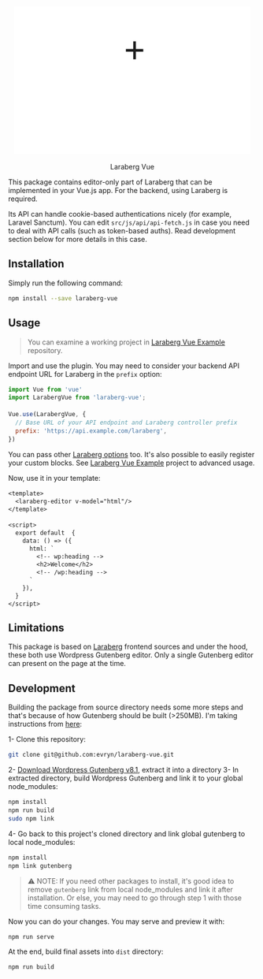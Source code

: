 <p align="center">
  <a href="https://github.com/evryn/laraberg-vue">
    <img alt="Laraberg Vue" height="300px" src="./assets/laraberg-vue.svg">
  </a>
</p>

<p align="center">
  Laraberg Vue
</p>

This package contains editor-only part of Laraberg that can be implemented in your Vue.js app. For the backend, using Laraberg is required.

Its API can handle cookie-based authentications nicely (for example, Laravel Sanctum). You can edit `src/js/api/api-fetch.js` in case you need to deal with API calls (such as token-based auths). Read development section below for more details in this case. 

## Installation
Simply run the following command:
```bash
npm install --save laraberg-vue
```

## Usage

> You can examine a working project in [Laraberg Vue Example](https://github.com/evryn/laraberg-vue-example) repository. 

Import and use the plugin. You may need to consider your backend API endpoint URL for Laraberg in the `prefix` option:

```js
import Vue from 'vue'
import LarabergVue from 'laraberg-vue';

Vue.use(LarabergVue, {
  // Base URL of your API endpoint and Laraberg controller prefix
  prefix: 'https://api.example.com/laraberg',
})
```

You can pass other [Laraberg options](https://github.com/VanOns/laraberg#configuration-options) too. It's also possible to easily register your custom blocks. See [Laraberg Vue Example](https://github.com/evryn/laraberg-vue-example) project to advanced usage.

Now, use it in your template:

```vue
<template>
  <laraberg-editor v-model="html"/>
</template>

<script>
  export default  {
    data: () => ({
      html: `
        <!-- wp:heading -->
        <h2>Welcome</h2>
        <!-- /wp:heading -->
      `
	}),
  }
</script>
```

## Limitations
This package is based on [Laraberg](https://github.com/VanOns/laraberg) frontend sources and under the hood, these both use Wordpress Gutenberg editor. Only a single Gutenberg editor can present on the page at the time.

## Development
Building the package from source directory needs some more steps and that's because of how Gutenberg should be built (>250MB). I'm taking instructions from [here](https://github.com/VanOns/laraberg/issues/47#issuecomment-519416511):

1- Clone this repository:
```bash
git clone git@github.com:evryn/laraberg-vue.git
```

2- [Download Wordpress Gutenberg v8.1](https://codeload.github.com/WordPress/gutenberg/zip/release/8.1), extract it into a directory 
3- In extracted directory, build Wordpress Gutenberg and link it to your global node_modules:
```bash
npm install
npm run build
sudo npm link
```

4- Go back to this project's cloned directory and link global gutenberg to local node_modules:
```bash
npm install
npm link gutenberg
```
> ⚠ NOTE: If you need other packages to install, it's good idea to remove `gutenberg` link from local node_modules and link it after installation. Or else, you may need to go through step 1 with those time consuming tasks.

Now you can do your changes. You may serve and preview it with:
```bash
npm run serve
```

At the end, build final assets into `dist` directory:
```bash
npm run build
```
